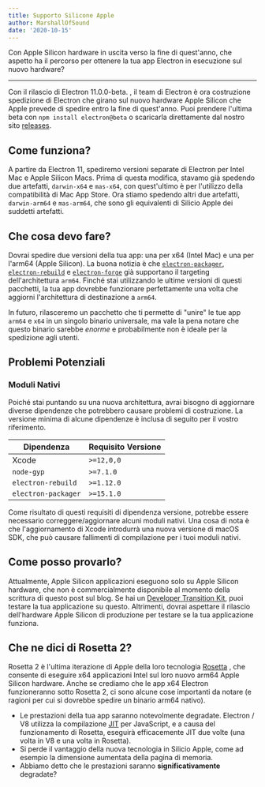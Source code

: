 ```yaml
---
title: Supporto Silicone Apple
author: MarshallOfSound
date: '2020-10-15'
---
```


Con Apple Silicon hardware in uscita verso la fine di quest'anno, che aspetto ha il percorso per ottenere la tua app Electron in esecuzione sul nuovo hardware?

---

Con il rilascio di Electron 11.0.0-beta. , il team di Electron è ora costruzione spedizione di Electron che girano sul nuovo hardware Apple Silicon che Apple prevede di spedire entro la fine di quest'anno. Puoi prendere l'ultima beta con `npm install electron@beta` o scaricarla direttamente dal nostro sito [releases](https://electronjs.org/releases/stable).

## Come funziona?

A partire da Electron 11, spediremo versioni separate di Electron per Intel Mac e Apple Silicon Macs. Prima di questa modifica, stavamo già spedendo due artefatti, `darwin-x64` e `mas-x64`, con quest'ultimo è per l'utilizzo della compatibilità di Mac App Store. Ora stiamo spedendo altri due artefatti, `darwin-arm64` e `mas-arm64`, che sono gli equivalenti di Silicio Apple dei suddetti artefatti.

## Che cosa devo fare?

Dovrai spedire due versioni della tua app: una per x64 (Intel Mac) e una per l'arm64 (Apple Silicon). La buona notizia è che [`electron-packager`](https://github.com/electron/electron-packager/), [`electron-rebuild`](https://github.com/electron/electron-rebuild/) e [`electron-forge`](https://github.com/electron-userland/electron-forge/) già supportano il targeting dell'architettura `arm64`. Finché stai utilizzando le ultime versioni di questi pacchetti, la tua app dovrebbe funzionare perfettamente una volta che aggiorni l'architettura di destinazione a `arm64`.

In futuro, rilasceremo un pacchetto che ti permette di "unire" le tue app `arm64` e `x64` in un singolo binario universale, ma vale la pena notare che questo binario sarebbe _enorme_ e probabilmente non è ideale per la spedizione agli utenti.

## Problemi Potenziali

### Moduli Nativi

Poiché stai puntando su una nuova architettura, avrai bisogno di aggiornare diverse dipendenze che potrebbero causare problemi di costruzione. La versione minima di alcune dipendenze è inclusa di seguito per il vostro riferimento.

| Dipendenza          | Requisito Versione |
| ------------------- | ------------------ |
| Xcode               | `>=12,0,0`      |
| `node-gyp`          | `>=7.1.0`       |
| `electron-rebuild`  | `>=1.12.0`      |
| `electron-packager` | `>=15.1.0`      |

Come risultato di questi requisiti di dipendenza versione, potrebbe essere necessario correggere/aggiornare alcuni moduli nativi.  Una cosa di nota è che l'aggiornamento di Xcode introdurrà una nuova versione di macOS SDK, che può causare fallimenti di compilazione per i tuoi moduli nativi.


## Come posso provarlo?

Attualmente, Apple Silicon applicazioni eseguono solo su Apple Silicon hardware, che non è commercialmente disponibile al momento della scrittura di questo post sul blog. Se hai un [Developer Transition Kit](https://developer.apple.com/programs/universal/), puoi testare la tua applicazione su questo. Altrimenti, dovrai aspettare il rilascio dell'hardware Apple Silicon di produzione per testare se la tua applicazione funziona.

## Che ne dici di Rosetta 2?

Rosetta 2 è l'ultima iterazione di Apple della loro tecnologia [Rosetta](https://en.wikipedia.org/wiki/Rosetta_(software)) , che consente di eseguire x64 applicazioni Intel sul loro nuovo arm64 Apple Silicon hardware. Anche se crediamo che le app x64 Electron funzioneranno sotto Rosetta 2, ci sono alcune cose importanti da notare (e ragioni per cui si dovrebbe spedire un binario arm64 nativo).

* Le prestazioni della tua app saranno notevolmente degradate. Electron / V8 utilizza la compilazione [JIT](https://en.wikipedia.org/wiki/Just-in-time_compilation) per JavaScript, e a causa del funzionamento di Rosetta, eseguirà efficacemente JIT due volte (una volta in V8 e una volta in Rosetta).
* Si perde il vantaggio della nuova tecnologia in Silicio Apple, come ad esempio la dimensione aumentata della pagina di memoria.
* Abbiamo detto che le prestazioni saranno **significativamente** degradate?
